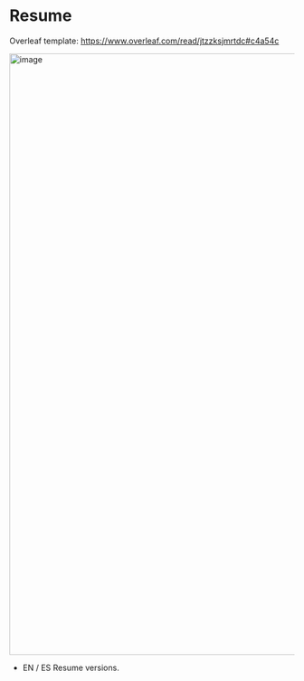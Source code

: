 # Resume
Overleaf template:
https://www.overleaf.com/read/jtzzksjmrtdc#c4a54c

<img width="1064" alt="image" src="https://github.com/user-attachments/assets/60bdffb2-03b7-4aa5-a7d8-7b347f0dc1ed">

- EN / ES Resume versions.
